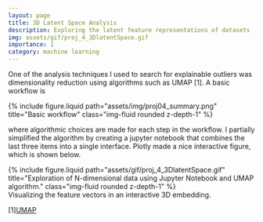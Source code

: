 ```yaml
---
layout: page
title: 3D Latent Space Analysis
description: Exploring the latent feature representations of datasets
img: assets/gif/proj_4_3DlatentSpace.gif
importance: 1
category: machine learning
---
```


One of the analysis techniques I used to search for explainable outliers was dimensionality reduction using algorithms such as UMAP [1]. A basic workflow is

<div class="row">
    {% include figure.liquid path="assets/img/proj04_summary.png" title="Basic workflow" class="img-fluid rounded z-depth-1" %}
</div>

where algorithmic choices are made for each step in the workflow.  I partially simplified the algorithm by creating a jupyter notebook that combines the last three items into a single interface.  Plotly made a nice interactive figure, which is shown below.

<div class="row">
    <div class="col-sm mt-3 mt-md-0">
        {% include figure.liquid path="assets/gif/proj_4_3DlatentSpace.gif" title="Exploration of N-dimensional data using Jupyter Notebook and UMAP algorithm." class="img-fluid rounded z-depth-1" %}
    </div>
</div>
<div class="caption">
    Visualizing the feature vectors in an interactive 3D embedding.
</div>

[1]<a href="">UMAP</a>